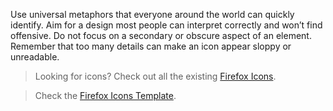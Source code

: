 Use universal metaphors that everyone around the world can quickly identify. Aim for a design most people can interpret correctly and won’t find offensive. Do not focus on a secondary or obscure aspect of an element. Remember that too many details can make an icon appear sloppy or unreadable.

> Looking for icons? Check out all the existing [Firefox Icons](http://design.firefox.com/icons/).

> Check the [Firefox Icons Template](../resources/icons.html#icons-template).
